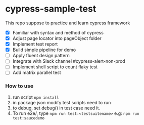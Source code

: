 # cypress-sample-test

This repo suppose to practice and learn cypress framework

- [x] Familiar with syntax and method of cypress
- [x] Adjust page locator into pageObject folder
- [x] Implement test report
- [x] Build simple pipeline for demo
- [ ] Apply fluent design pattern
- [ ] Integrate with Slack channel #cypress-alert-non-prod
- [ ] Implement shell script to count flaky test
- [ ] Add matrix parallel test

### How to use
1. run script `npm install` 
2. in package json modify test scripts need to run
3. to debug, set debug() in test case need it.
4. To run e2e/<testsuitename>, type `npm run test:<testsuitename>` e.g: `npm run test:saucedemo`
   
